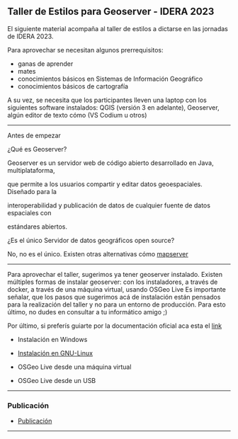 <h2>Taller de Estilos para Geoserver - IDERA 2023</h2>


El siguiente material acompaña al taller de estilos a dictarse en las jornadas de IDERA 2023. 

Para aprovechar se necesitan algunos prerrequisitos: 



* ganas de aprender
* mates
* conocimientos básicos en Sistemas de Información Geográfico
* conocimientos básicos de cartografía

A su vez, se necesita que los participantes lleven una laptop con los siguientes software instalados: QGIS (versión 3 en adelante), Geoserver, algún editor de texto cómo (VS Codium u otros)


---

Antes de empezar

¿Qué es Geoserver?

Geoserver es un servidor web de código abierto desarrollado en Java, multiplataforma,

que permite a los usuarios compartir y editar datos geoespaciales. Diseñado para la

interoperabilidad y publicación de datos de cualquier fuente de datos espaciales con

estándares abiertos.

¿Es el único Servidor de datos geográficos open source?

No, no es el único. Existen otras alternativas cómo [mapserver](https://mapserver.org/es/)


---

Para aprovechar el taller, sugerimos ya tener geoserver instalado. Existen múltiples formas de instalar geoserver: con los instaladores, a través de docker, a través de una máquina virtual, usando OSGeo Live
Es importante señalar, que los pasos que sugerimos acá de instalación están pensados para la realización del taller y no para un entorno de producción. Para esto último, no dudes en consultar a tu informático amigo ;)

Por último, si preferís guiarte por la documentación oficial aca esta el [link](https://docs.geoserver.org/stable/en/user/installation/index.html) 

* Instalación en Windows

* [Instalación en GNU-Linux](https://github.com/martinfernandoortiz/geoserver/blob/main/gnuLinux_install.md)

* OSGeo Live desde una máquina virtual

* OSGeo Live desde un USB
---

<h3>Publicación</h3>

* [Publicación](https://github.com/martinfernandoortiz/geoserver/blob/main/publicar.md)

---
